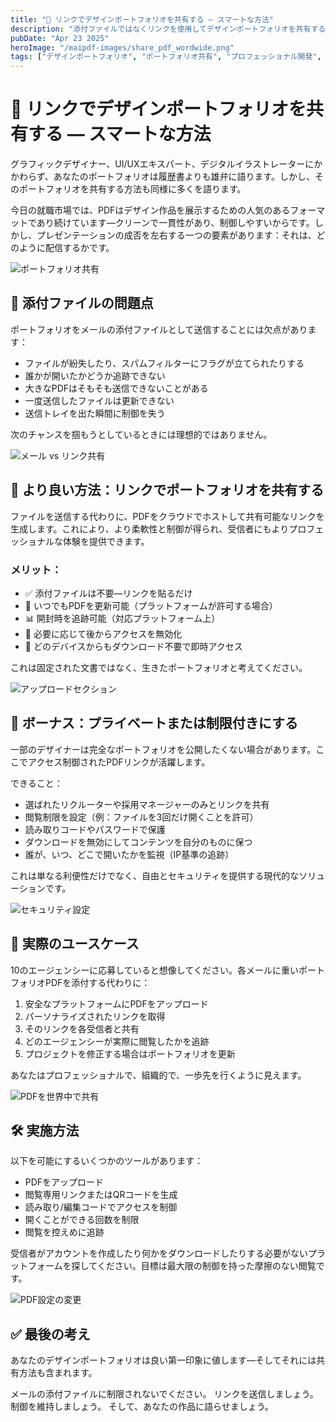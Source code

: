```yaml
---
title: "🎨 リンクでデザインポートフォリオを共有する — スマートな方法"
description: "添付ファイルではなくリンクを使用してデザインポートフォリオを共有する方法をご紹介します。コントロール、トラッキング、受信者へのより良い体験を提供するプロフェッショナルなアプローチです。"
pubDate: "Apr 23 2025"
heroImage: "/maipdf-images/share_pdf_wordwide.png"
tags: ["デザインポートフォリオ", "ポートフォリオ共有", "プロフェッショナル開発", "デジタルツール"]
---
```


# 🎨 リンクでデザインポートフォリオを共有する — スマートな方法

<div class="intro-panel">
  <p>グラフィックデザイナー、UI/UXエキスパート、デジタルイラストレーターにかかわらず、あなたのポートフォリオは履歴書よりも雄弁に語ります。しかし、そのポートフォリオを共有する方法も同様に多くを語ります。</p>
  <p>今日の就職市場では、PDFはデザイン作品を展示するための人気のあるフォーマットであり続けています—クリーンで一貫性があり、制御しやすいからです。しかし、プレゼンテーションの成否を左右する一つの要素があります：それは、どのように配信するかです。</p>
</div>

![ポートフォリオ共有](/maipdf-images/result_of_pdf_link_and_qr_code.png)

## 📎 添付ファイルの問題点

ポートフォリオをメールの添付ファイルとして送信することには欠点があります：

- ファイルが紛失したり、スパムフィルターにフラグが立てられたりする
- 誰かが開いたかどうか追跡できない
- 大きなPDFはそもそも送信できないことがある
- 一度送信したファイルは更新できない
- 送信トレイを出た瞬間に制御を失う

次のチャンスを掴もうとしているときには理想的ではありません。

![メール vs リンク共有](/maipdf-images/send_pdf_link_on_instant_mesenger.png)

## 🔗 より良い方法：リンクでポートフォリオを共有する

ファイルを送信する代わりに、PDFをクラウドでホストして共有可能なリンクを生成します。これにより、より柔軟性と制御が得られ、受信者にもよりプロフェッショナルな体験を提供できます。

### メリット：

- ✅ 添付ファイルは不要—リンクを貼るだけ
- 🔁 いつでもPDFを更新可能（プラットフォームが許可する場合）
- 📊 開封時を追跡可能（対応プラットフォーム上）
- 🛑 必要に応じて後からアクセスを無効化
- 📱 どのデバイスからもダウンロード不要で即時アクセス

これは固定された文書ではなく、生きたポートフォリオと考えてください。

![アップロードセクション](/maipdf-images/upload_section.png)

## 👀 ボーナス：プライベートまたは制限付きにする

一部のデザイナーは完全なポートフォリオを公開したくない場合があります。ここでアクセス制御されたPDFリンクが活躍します。

できること：

- 選ばれたリクルーターや採用マネージャーのみとリンクを共有
- 閲覧制限を設定（例：ファイルを3回だけ開くことを許可）
- 読み取りコードやパスワードで保護
- ダウンロードを無効にしてコンテンツを自分のものに保つ
- 誰が、いつ、どこで開いたかを監視（IP基準の追跡）

これは単なる利便性だけでなく、自由とセキュリティを提供する現代的なソリューションです。

![セキュリティ設定](/maipdf-images/security_setting.png)

## 🧪 実際のユースケース

10のエージェンシーに応募していると想像してください。各メールに重いポートフォリオPDFを添付する代わりに：

1. 安全なプラットフォームにPDFをアップロード
2. パーソナライズされたリンクを取得
3. そのリンクを各受信者と共有
4. どのエージェンシーが実際に閲覧したかを追跡
5. プロジェクトを修正する場合はポートフォリオを更新

あなたはプロフェッショナルで、組織的で、一歩先を行くように見えます。

![PDFを世界中で共有](/maipdf-images/share_pdf_wordwide.png)

## 🛠 実施方法

以下を可能にするいくつかのツールがあります：

- PDFをアップロード
- 閲覧専用リンクまたはQRコードを生成
- 読み取り/編集コードでアクセスを制御
- 開くことができる回数を制限
- 閲覧を控えめに追跡

受信者がアカウントを作成したり何かをダウンロードしたりする必要がないプラットフォームを探してください。目標は最大限の制御を持った摩擦のない閲覧です。

![PDF設定の変更](/maipdf-images/pdf_change_setting_after_sent.png)

## ✅ 最後の考え

あなたのデザインポートフォリオは良い第一印象に値します—そしてそれには共有方法も含まれます。

メールの添付ファイルに制限されないでください。
リンクを送信しましょう。制御を維持しましょう。
そして、あなたの作品に語らせましょう。